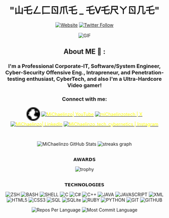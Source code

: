 <div align="center">
  
# "山乇ㄥ匚ㄖ爪乇 _ 乇ᐯ乇尺ㄚㄖ几乇"
[![Website](https://img.shields.io/website?style=for-the-badge&url=https%3A%2F%2Fbeacons.ai/cyberworld)](https://img.shields.io/&up_color=blue&up_message=online&url=https%3A%2F%2Fbeacons.ai/cyberworld)
[![Twitter Follow](https://img.shields.io/badge/follow-%40michaelinzotech-1DA1F2?logo=twitter&style=for-the-badge)](https://twitter.com/intent/follow?original_referer=https%3A%2F%2Fgithub.com%2Fmichaelinzotech&screen_name=michaelinzotech)
  
<div align="center">
<img hight="800" width="1600" alt="GIF" align="center" src="https://github.com/MiChaelinzo/MiChaelinzo/blob/master/source.gif">
</div>

<div align="center">

## About ME 💬 :

### I'm a Professional Corporate-IT, Software/System Engineer, Cyber-Security Offensive Eng., Intrapreneur, and Penetration-testing enthusiast, CyberTech, and also I'm a Ultra-Hardcore Video gamer!
### Connect with me:
[<img align="center" alt="beacons.ai/michaelinzo" width="42px" src="https://raw.githubusercontent.com/iconic/open-iconic/master/svg/globe.svg" style="color: yellow;" />][website]
[<img align="center" alt="MiChaelinzo| YouTube" width="42px" src="https://cdn.jsdelivr.net/npm/simple-icons@v3/icons/youtube.svg" style="color: yellow;" />][youtube]
[<img align="center" alt="miChaelinzotech | X " width="42px" src="https://cdn.jsdelivr.net/npm/simple-icons@v3/icons/twitter.svg" style="color: yellow;" />][twitter] 
[<img align="center" alt="MiChaelinzo| LinkedIn" width="42px" src="https://cdn.jsdelivr.net/npm/simple-icons@v3/icons/linkedin.svg" style="color: yellow;" />][linkedin] 
[<img align="center" alt="MiChaelinzo_tech_cybernetics | Instagram" width="42px" src="https://cdn.jsdelivr.net/npm/simple-icons@v3/icons/instagram.svg" style="color: yellow;"/>][instagram] 
</div>

<br />

![MiChaelinzo GitHub Stats](https://github-readme-stats-git-masterrstaa-rickstaa.vercel.app/api?username=MiChaelinzo&&show_icons=true&&them=&hide_title=false&&theme=radical")
<img src="https://streak-stats.demolab.com?user=michaelinzo&theme=white" height="180" alt="streaks graph" />

<br />
𝗔𝗪𝗔𝗥𝗗𝗦

![trophy](https://github-profile-trophy.vercel.app/?username=ryo-ma&row=2&column=3&&theme=radical)

<br />
𝗧𝗘𝗖𝗛𝗡𝗢𝗟𝗢𝗚𝗜𝗘𝗦

![ZSH](https://img.shields.io/badge/-ZSH-black?style=flat-square&logo=ZSH)
![BASH](https://img.shields.io/badge/-BASH-black?style=flat-square&logo=BASH)
![SHELL](https://img.shields.io/badge/-SHELL-black?style=flat-square&logo=SHELL)
![C](https://img.shields.io/badge/-C-black?style=flat-square&logo=C)
![C#](https://img.shields.io/badge/-C#-black?style=flat-square&logo=C#)
![C++](https://img.shields.io/badge/-C++-black?style=flat-square&logo=C++)
![JAVA](https://img.shields.io/badge/-JAVA-black?style=flat-square&logo=JAVA)
![JAVASCRIPT](https://img.shields.io/badge/-JAVASCRIPT-black?style=flat-square&logo=JAVASCRIPT)
![XML](https://img.shields.io/badge/-XML-black?style=flat-square&logo=XML)
![HTML5](https://img.shields.io/badge/-HTML5-black?style=flat-square&logo=HTML5)
![CSS3](https://img.shields.io/badge/-CSS3-black?style=flat-square&logo=CSS3)
![SQL](https://img.shields.io/badge/-SQL-black?style=flat-square&logo=SQL)
![SQLite](https://img.shields.io/badge/-SQLite-black?style=flat-square&logo=SQLite)
![RUBY](https://img.shields.io/badge/-RUBY-black?style=flat-square&logo=RUBY)
![PYTHON](https://img.shields.io/badge/-PYTHON-black?style=flat-square&logo=PYTHON)
![GIT](https://img.shields.io/badge/-GIT-black?style=flat-square&logo=GIT)
![GITHUB](https://img.shields.io/badge/-GITHUB-181717?style=flat-square&logo=GITHUB)

![Repos Per Language](http://github-profile-summary-cards.vercel.app/api/cards/repos-per-language?username=MiChaelinzo&theme=radical) ![Most Commit Language](http://github-profile-summary-cards.vercel.app/api/cards/most-commit-language?username=MiChaelinzo&theme=radical)
</div>

[website]: https://beacons.ai/cyberworld
[twitter]: https://twitter.com/michaelinzotech
[youtube]: https://www.youtube.com/@michaelinzo
[instagram]: https://instagram.com/michaelinzo_tech_cybernetics
[linkedin]: https://www.linkedin.com/in/michaelinzo
